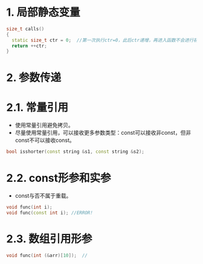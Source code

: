 # 1. 局部静态变量
```C++
size_t calls()
{
  static size_t ctr = 0;  //第一次执行ctr=0，此后ctr递增，再进入函数不会进行初始化。
  return ++ctr;
}
```

# 2. 参数传递
# 2.1. 常量引用
- 使用常量引用避免拷贝。
- 尽量使用常量引用，可以接收更多参数类型：const可以接收非const，但非const不可以接收const。
```C++
bool isshorter(const string &s1, const string &s2);
```
# 2.2. const形参和实参
- const与否不属于重载。
```C++
void func(int i);
void func(const int i); //ERROR!
```
# 2.3. 数组引用形参
```C++
void func(int (&arr)[10]);  //
```
